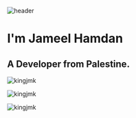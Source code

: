 ![header](https://capsule-render.vercel.app/api?type=waving&color=gradient&height=280&section=header&text=Hi%20there%20%F0%9F%91%8B&fontSize=90)

# I'm Jameel Hamdan
## A Developer from Palestine.

<p align="left"> <img src="https://komarev.com/ghpvc/?username=kingjmk" alt="kingjmk" /> </p>

<p>
  <img src="https://github-readme-stats.vercel.app/api?username=kingjmk&show_icons=true" alt="kingjmk" />
</p>
<p>
  <img src="https://github-readme-stats.vercel.app/api/top-langs/?username=kingjmk&layout=compact&hide=html" alt="kingjmk" />
</p>
